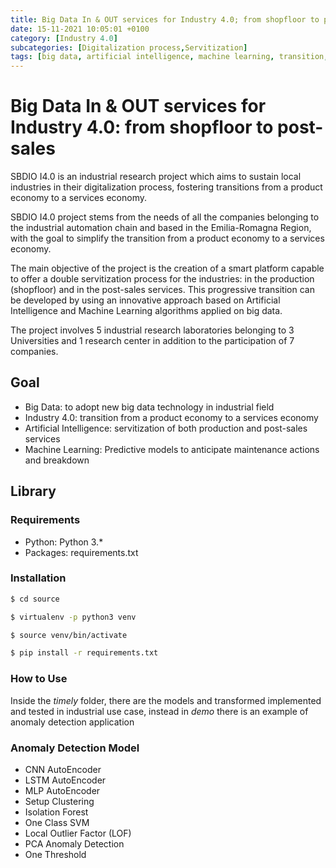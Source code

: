 ```yaml
---
title: Big Data In & OUT services for Industry 4.0; from shopfloor to post-sales
date: 15-11-2021 10:05:01 +0100
category: [Industry 4.0]
subcategories: [Digitalization process,Servitization]
tags: [big data, artificial intelligence, machine learning, transition, smart platform]
---
```


# Big Data In & OUT services for Industry 4.0: from shopfloor to post-sales

SBDIO I4.0 is an industrial research project which aims to sustain 
local industries in their digitalization process, fostering transitions 
from a product economy to a services economy.

SBDIO I4.0 project stems from the needs of all the companies belonging 
to the industrial automation chain and based in the Emilia-Romagna Region, 
with the goal to simplify the transition from a product economy 
to a services economy.

The main objective of the project is the creation of a smart platform 
capable to offer a double servitization process for the industries: 
in the production (shopfloor) and in the post-sales services. 
This progressive transition can be developed by using an innovative 
approach based on Artificial Intelligence and Machine Learning 
algorithms applied on big data.

The project involves 5 industrial research laboratories belonging 
to 3 Universities and 1 research center in addition 
to the participation of 7 companies.

## Goal

- Big Data: to adopt new big data technology in industrial field
- Industry 4.0: transition from a product economy to a services economy
- Artificial Intelligence: servitization of both production and post-sales services
- Machine Learning: Predictive models to anticipate maintenance actions and breakdown


## Library

### Requirements

- Python: Python 3.*
- Packages: requirements.txt

### Installation

```bash
$ cd source

$ virtualenv -p python3 venv

$ source venv/bin/activate

$ pip install -r requirements.txt

```

### How to Use

Inside the *timely* folder, there are the models and transformed implemented and tested in industrial use case, 
instead in *demo* there is an example of anomaly detection application

### Anomaly Detection Model
- CNN AutoEncoder
- LSTM AutoEncoder
- MLP AutoEncoder
- Setup Clustering
- Isolation Forest
- One Class SVM
- Local Outlier Factor (LOF)
- PCA Anomaly Detection
- One Threshold


[comment]: <> (### Evaluation)

[comment]: <> (Univariate Time Series)

[comment]: <> (| Model           	| Accuracy 	| Precision 	| Recall 	| F-score 	|)

[comment]: <> (|-----------------	|----------	|-----------	|--------   |---------  |)

[comment]: <> (| PCA             	| 90.53     | 99.76     	| 84.10     | 91.26     |)

[comment]: <> (| SetupClustering 	| 72.06     | 83.10        	| 65.90     | 73.51     |)

[comment]: <> (| OneClassSVM      	| 58.71     | 59.11       	| 96.70     | 73.37     |)

[comment]: <> (| Isolation Forest	| 66.24     | 68.52       	| 78.80    	| 73.30     |)

[comment]: <> (| LOF             	| 58.58     | 59.06       	| 96.50    	| 73.27     |)

[comment]: <> (Multivariate Time Series)

[comment]: <> (| Model           	| Accuracy 	| Precision 	| Recall 	| F-score 	|)

[comment]: <> (|-----------------	|----------	|-----------	|--------   |---------  |)

[comment]: <> (| PCA             	| 100.0     | 100.0     	| 100.0     | 100.0     |)

[comment]: <> (| SetupClustering 	| 91.17     | 100.0        	| 85.00     | 91.89     |)

[comment]: <> (| OneClassSVM      	| 61.76     | 60.60       	| 100.0     | 75.47     |)

[comment]: <> (| Isolation Forest	| 83.82     | 91.42       	| 80.00    	| 85.33     |)

[comment]: <> (| LOF             	| 60.29     | 59.70       	| 100.0    	| 74.77     |)